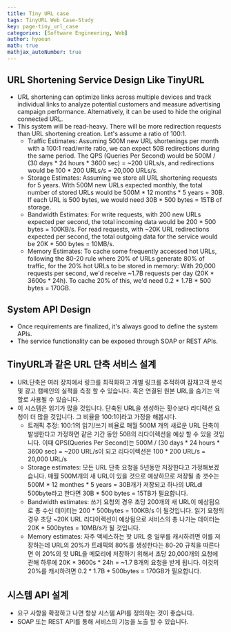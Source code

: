 ```yaml
---
title: Tiny URL case
tags: TinyURL Web Case-Study
key: page-tiny_url_case
categories: [Software Engineering, Web]
author: hyoeun
math: true
mathjax_autoNumber: true
---
```


## URL Shortening Service Design Like TinyURL
* URL shortening can optimize links across multiple devices and track individual links to analyze potential customers and measure advertising campaign performance. Alternatively, it can be used to hide the original connected URL.
* This system will be read-heavy. There will be more redirection requests than URL shortening creation. Let's assume a ratio of 100:1.
  * Traffic Estimates: Assuming 500M new URL shortenings per month with a 100:1 read/write ratio, we can expect 50B redirections during the same period. The QPS (Queries Per Second) would be 500M / (30 days * 24 hours * 3600 sec) = ~200 URLs/s, and redirections would be 100 * 200 URLs/s = 20,000 URLs/s.
  * Storage Estimates: Assuming we store all URL shortening requests for 5 years. With 500M new URLs expected monthly, the total number of stored URLs would be 500M * 12 months * 5 years = 30B. If each URL is 500 bytes, we would need 30B * 500 bytes = 15TB of storage.
  * Bandwidth Estimates: For write requests, with 200 new URLs expected per second, the total incoming data would be 200 * 500 bytes = 100KB/s. For read requests, with ~20K URL redirections expected per second, the total outgoing data for the service would be 20K * 500 bytes = 10MB/s.
  * Memory Estimates: To cache some frequently accessed hot URLs, following the 80-20 rule where 20% of URLs generate 80% of traffic, for the 20% hot URLs to be stored in memory: With 20,000 requests per second, we'd receive ~1.7B requests per day (20K * 3600s * 24h). To cache 20% of this, we'd need 0.2 * 1.7B * 500 bytes = 170GB.

## System API Design
* Once requirements are finalized, it's always good to define the system APIs.
* The service functionality can be exposed through SOAP or REST APIs.

## TinyURL과 같은 URL 단축 서비스 설계
* URL단축은 여러 장치에서 링크를 최적화하고 개별 링크를 추적하여 잠재고객 분석 및 광고 캠페인의 실적을 측정 할 수 있습니다. 혹은 연결된 원본 URL을 숨기는 역할로 사용될 수 있습니다.
* 이 시스템은 읽기가 많을 것입니다. 단축된 URL을 생성하는 횟수보다 리디렉션 요청이 더 많을 것입니다. 그 비율을 100:1이라고 가정을 해봅시다.
  * 트래픽 추정: 100:1의 읽기/쓰기 비율로 매월 500M 개의 새로운 URL 단축이 발생한다고 가정하면 같은 기간 동안 50B의 리다이렉션을 예상 할 수 있을 것입니다. 이때 QPS(Queries Per Second)는 500M / (30 days * 24 hours * 3600 sec) = ~200 URL/s이 되고 리다이렉션은 100 * 200 URL/s = 20,000 URL/s
  * Storage estimates: 모든 URL 단축 요청을 5년동안 저장한다고 가정해보겠습니다. 매월 500M개의 새 URL이 있을 것으로 예상하므로 저장될 총 갯수는 500M * 12 monthes * 5 years = 30B개가 저장되고 하나의 URLdl 500byte라고 한다면 30B * 500 bytes = 15TB가 필요합니다.
  * Bandwidth estimates: 쓰기 요청의 경우 초당 200개의 새 URL이 예상됨으로 총 수신 데이터는 200 * 500bytes = 100KB/s 이 될것입니다. 읽기 요청의 경우 초당 ~20K URL 리다이렉션이 예상됨으로 서비스의 총 나가는 데이터는 20K * 500bytes = 10MB/s가 될 것입니다.
  * Memory estimates: 자주 액세스하는 핫 URL 중 일부를 캐시하려면 이를 저장하는데 URL의 20%가 트래픽의 80%를 생성한다는 80-20 규칙을 따른다면 이 20%의 핫 URL을 메모리에 저장하기 위해서 초당 20,000개의 요청에 관해 하루에 20K * 3600s * 24h = ~1.7 B개의 요청을 받게 됩니다. 이것의 20%를 캐시하려면 0.2 * 1.7B * 500bytes = 170GB가 필요합니다.

## 시스템 API 설계
* 요구 사항을 확정하고 나면 항상 시스템 API를 정의하는 것이 좋습니다.
* SOAP 또는 REST API를 통해 서비스의 기능을 노출 할 수 있습니다.
